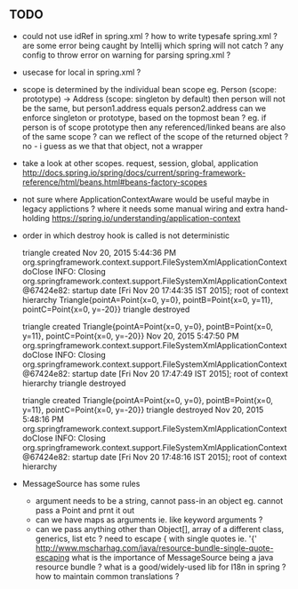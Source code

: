 ## TODO

- could not use idRef in spring.xml ?
  how to write typesafe spring.xml ?
  are some error being caught by Intellij
  which spring will not catch ?
  any config to throw error on warning for parsing spring.xml ?
- usecase for local in spring.xml ?
- scope is determined by the individual bean scope
  eg. Person (scope: prototype) -> Address (scope: singleton by default)
  then person will not be the same, but person1.address equals person2.address
  can we enforce singleton or prototype,  based on the topmost bean ?
  eg. if person is of scope prototype then any referenced/linked beans are also
  of the same scope ?
  can we reflect of the scope of the returned object ?
  no - i guess as we that that object, not a wrapper
- take a look at other scopes. request, session, global, application
  http://docs.spring.io/spring/docs/current/spring-framework-reference/html/beans.html#beans-factory-scopes
- not sure where ApplicationContextAware would be useful
  maybe in legacy applictions ?
  where it needs some manual wiring and extra hand-holding
  https://spring.io/understanding/application-context
- order in which destroy hook is called is not deterministic

  triangle created
  Nov 20, 2015 5:44:36 PM org.springframework.context.support.FileSystemXmlApplicationContext doClose
  INFO: Closing org.springframework.context.support.FileSystemXmlApplicationContext@67424e82: startup date [Fri Nov 20 17:44:35 IST 2015]; root of context hierarchy
  Triangle{pointA=Point{x=0, y=0}, pointB=Point{x=0, y=11}, pointC=Point{x=0, y=-20}}
  triangle destroyed

  triangle created
  Triangle{pointA=Point{x=0, y=0}, pointB=Point{x=0, y=11}, pointC=Point{x=0, y=-20}}
  Nov 20, 2015 5:47:50 PM org.springframework.context.support.FileSystemXmlApplicationContext doClose
  INFO: Closing org.springframework.context.support.FileSystemXmlApplicationContext@67424e82: startup date [Fri Nov 20 17:47:49 IST 2015]; root of context hierarchy
  triangle destroyed

  triangle created
  Triangle{pointA=Point{x=0, y=0}, pointB=Point{x=0, y=11}, pointC=Point{x=0, y=-20}}
  triangle destroyed
  Nov 20, 2015 5:48:16 PM org.springframework.context.support.FileSystemXmlApplicationContext doClose
  INFO: Closing org.springframework.context.support.FileSystemXmlApplicationContext@67424e82: startup date [Fri Nov 20 17:48:16 IST 2015]; root of context hierarchy

- MessageSource has some rules
  - argument needs to be a string, cannot pass-in an object
    eg. cannot pass a Point and prnt it out
  - can we have maps as arguments ie. like keyword arguments ?
  - can we pass anything other than Object[], array of a different class, generics, list etc ?
  need to escape { with single quotes ie. '{'
  http://www.mscharhag.com/java/resource-bundle-single-quote-escaping
  what is the importance of MessageSource being a java resource bundle ?
  what is a good/widely-used lib for I18n in spring ?
  how to maintain common translations ?
